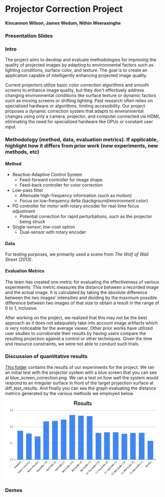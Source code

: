# Projector Correction Project
#### Kincannon Wilson, James Wedum, Nithin Weerasinghe

### Presentation Slides

### Intro
  The project aims to develop and evaluate methodologies for improving the quality of projected images by adapting to environmental factors such as lighting conditions, surface color, and texture. The goal is to create an application capable of intelligently enhancing projected image quality.

Current projectors utilize basic color correction algorithms and smooth screens to enhance image quality, but they don't effectively address changing environmental conditions like surface texture or dynamic factors such as moving screens or shifting lighting. Past research often relies on specialized hardware or algorithms, limiting accessibility. Our project proposes a dynamic correction system that adapts to environmental changes using only a camera, projector, and computer connected via HDMI, eliminating the need for specialized hardware like GPUs or constant user input.

### Methodology (method, data, evaluation metrics). If applicable, highlight how it differs from prior work (new experiments, new methods, etc)
#### Method
- Reactive-Adaptive Control System
  - Feed-forward controller for image shape
  - Feed-back controller for color correction
- Low-pass filter
  - Attenuate high-frequency information (such as motion)
  - Focus on low-frequency delta (background/environment color)
- PD controller for motor with rotary encoder for real-time focus adjustment
  - Potential correction for rapid perturbations, such as the projector being struck
- Single-sensor, low-cost option
  - Dual-sensor with rotary encoder
#### Data

For testing purposes, we primarily used a scene from *The Wolf of Wall Street (2013)*.

#### Evaluation Metrics
The team has created one metric for evaluating the effectiveness of various experiments. This metric measures the distance between a recorded image and the actual image. It is calculated by taking the absolute difference between the two images’ intensities and dividing by the maximum possible difference between two images of that size to obtain a result in the range of 0 to 1, inclusive. 

After working on the project, we realized that this may not be the best approach as it does not adaquately take into account image artifacts which is very noticeable for the average viewer. Other prior works have utilized user studies to corroborate their results by having users compare the resulting projection against a control or other techniques. Given the time and resource constraints, we were not able to conduct such trials.


### Discussion of quantitative results
[This folder](./results) contains the results of our experiments for the project. We ran an initial test with the projector system with a blue screen that you can see at blue_screen_correction.png. We ran a test on how well the system would respond to an irregular surface in front of the target projection surface at diff_test_results. And finally you can see the graph evaluating the distance metrics generated by the various methods we employed below.
![](./results/Results.png)
### Demos
